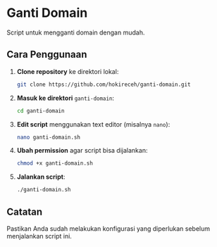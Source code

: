 # Ganti Domain

Script untuk mengganti domain dengan mudah.

## Cara Penggunaan

1. **Clone repository** ke direktori lokal:
    ```bash
    git clone https://github.com/hokireceh/ganti-domain.git
    ```

2. **Masuk ke direktori** `ganti-domain`:
    ```bash
    cd ganti-domain
    ```

3. **Edit script** menggunakan text editor (misalnya `nano`):
    ```bash
    nano ganti-domain.sh
    ```

4. **Ubah permission** agar script bisa dijalankan:
    ```bash
    chmod +x ganti-domain.sh
    ```

5. **Jalankan script**:
    ```bash
    ./ganti-domain.sh
    ```

## Catatan

Pastikan Anda sudah melakukan konfigurasi yang diperlukan sebelum menjalankan script ini.
